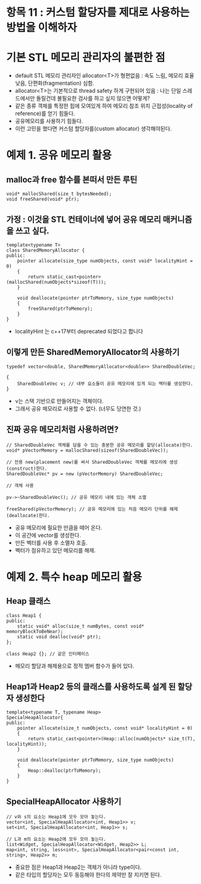 # 항목 11 : 커스텀 할당자를 제대로 사용하는 방법을 이해하자

# 기본 STL 메모리 관리자의 불편한 점

* default STL 메모리 관리자인 allocator\<T>가 형편없음 : 속도 느림, 메모리 효율 낮음, 단편화(fragmentation) 심함.
* allocator\<T>는 기본적으로 thread safety 하게 구현되어 있음 : 나는 단일 스레드에서만 돌릴건데 불필요한 검사를 하고 싶지 않으면 어떻게?
* 같은 종류 객체를 특정한 힙에 모여있게 하여 메모리 참조 위치 근접성(locality of reference)를 얻기 힘들다.
* 공유메모리를 사용하기 힘들다.
* 이런 고민을 했다면 커스텀 할당자를(custom allocator) 생각해야된다.

# 예제 1. 공유 메모리 활용

## malloc과 free 함수를 본떠서 만든 루틴

```
void* mallocShared(size_t bytesNeeded);
void freeShared(void* ptr);
```

## 가정 : 이것을 STL 컨테이너에 넣어 공유 메모리 매커니즘을 쓰고 싶다.

```
template<typename T>
class SharedMemoryAllocator {
public:
    pointer allocate(size_type numObjects, const void* localityHint = 0)
	{
	    return static_cast<pointer>(mallocShared(numObjects*sizeof(T)));
	}

	void deallocate(pointer ptrToMemory, size_type numObjects)
	{
	    freeShared(ptrToMemory);
	}
}
```
- localityHint 는 c++17부터 deprecated 되었다고 합니다

## 이렇게 만든 SharedMemoryAllocator의 사용하기

```
typedef vector<double, SharedMemoryAllocator<double>> SharedDoubleVec;

{
    SharedDoubleVec v; // 내부 요소들이 공유 메모리에 있게 되는 벡터를 생성한다.
}
```

* v는 스택 기반으로 만들어지는 객체이다.
* 그래서 공유 메모리로 사용할 수 없다. (너무도 당연한 것.)

## 진짜 공유 메모리처럼 사용하려면?

```
// SharedDoubleVec 객체를 담을 수 있는 충분한 공유 메모리를 할당(allocate)한다.
void* pVectorMemory = mallocShared(sizeof(SharedDoubleVec));

// 전용 new(placement new)를 써서 SharedDoubleVec 객체를 메모리에 생성(construct)한다.
SharedDoubleVec* pv = new (pVectorMemory) SharedDoubleVec;

// 객체 사용

pv->~SharedDoubleVec(); // 공유 메모리 내에 있는 객체 소멸

freeShared(pVectorMemory); // 공유 메모리에 있는 처음 메모리 단위를 해제(deallocate)한다.

```

* 공유 메모리에 필요한 만큼을 떼어 온다.
* 이 공간에 vector를 생성한다.
* 만든 벡터를 사용 후 소멸자 호출.
* 벡터가 점유하고 있던 메모리를 해제.

# 예제 2. 특수 heap 메모리 활용

## Heap 클래스

```
class Heap1 {
public:
    static void* alloc(size_t numBytes, const void* memoryBlockToBeNear);
    static void dealloc(void* ptr);
};

class Heap2 {}; // 같은 인터페이스
```

* 메모리 할당과 해제용으로 정적 멤버 함수가 들어 있다.

## Heap1과 Heap2 등의 클래스를 사용하도록 설계 된 할당자 생성한다

```
template<typename T, typename Heap>
SpecialHeapAllocator{
public:
    pointer allocate(size_t numObjects, const void* localityHint = 0)
	{
	    return static_cast<pointer>(Heap::alloc(numObjects* size_t(T), localityHint));
	}

    void deallocate(pointer ptrToMemory, size_type numObjects)
	{
	    Heap::dealloc(ptrToMemory);
	}
}
```

## SpecialHeapAllocator 사용하기

```
// v와 s의 요소는 Heap1에 모두 모아 놓는다.
vector<int, SpecialHeapAllocator<int, Heap1>> v;
set<int, SpecialHeapAllocator<int, Heap1>> s;

// L과 m의 요소는 Heap2에 모두 모아 놓는다.
list<Widget, SpecialHeapAllocator<Widget, Heap2>> L;
map<int, string, less<int>, SpecialHeapAllocator<pair<const int, string>, Heap2>> m;
```

* 중요한 점은 Heap1과 Heap2는 객체가 아니라 type이다.
* 같은 타입의 할당자는 모두 동등해야 한다의 제약만 잘 지키면 된다.
